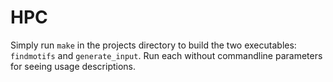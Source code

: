 HPC
=================================

Simply run `make` in the
projects directory to build the two executables: `findmotifs` and
`generate_input`. Run each without commandline parameters for seeing usage
descriptions.




